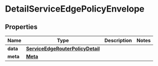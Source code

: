 

# DetailServiceEdgePolicyEnvelope


## Properties

| Name | Type | Description | Notes |
|------------ | ------------- | ------------- | -------------|
|**data** | [**ServiceEdgeRouterPolicyDetail**](ServiceEdgeRouterPolicyDetail.md) |  |  |
|**meta** | [**Meta**](Meta.md) |  |  |



